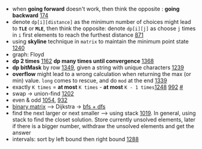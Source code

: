 - when **going forward** doesn't work, then think the opposite : **going backward** [174]()
- denote `dp[i][distance]` as the minimum number of choices might lead to **`TLE`** or **`MLE`**, then think the opposite: denote `dp[i][j]` as choose `j` times in `i` first elements to reach the furthest distance [871]()
- using **skyline** technique in `matrix` to maintain the minimum point state [1240]()
- graph: Floyd
- **dp 2 times** [1162]() **dp many times until convergence** [1368](https://leetcode.com/problems/minimum-cost-to-make-at-least-one-valid-path-in-a-grid/discuss/524845/C%2B%2B96ms-Forward-and-Backward-DP-Bounded-by-O((m%2Bn)mn))
- **dp bitMask** by row [1349](), given a string with unique characters [1239]()
- **overflow** might lead to a wrong calculation when returning the max (or min) value. `long` comes to rescue, and do `mod` at the end [1339]()
- exactly `K times` = **at most** `K times` - **at most** `K - 1 times`[1248]() [992]() [#](https://leetcode.com/problems/count-number-of-nice-subarrays/discuss/419378/JavaC%2B%2BPython-Sliding-Window-O(1)-Space)
- swap -> union-find [1202]()
- even & odd [1054](https://leetcode.com/problems/distant-barcodes/discuss/299225/Python-Set-Odd-Position-and-Even-Position), [932](https://leetcode.com/problems/beautiful-array/discuss/186679/Odd-%2B-Even-Pattern-O(N))
- [binary matrix](https://www.geeksforgeeks.org/0-1-bfs-shortest-path-binary-graph/) --> Dijkstra -> [bfs + dfs](https://leetcode.com/problems/minimum-cost-to-make-at-least-one-valid-path-in-a-grid/discuss/524886/JavaC%2B%2BPython-BFS-and-DFS)
- find the next larger or next smaller --> using stack [1019]().
In general, using stack to find the closet solution.
Store currently unsolved elements, later if there is a bigger number, withdraw the unsolved elements and get the answer
- intervals: sort by left bound then right bound [1288]()


